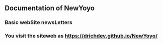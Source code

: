 ## Documentation of NewYoyo
### Basic webSite newsLetters
### You visit the siteweb as https://drichdev.github.io/NewYoyo/

